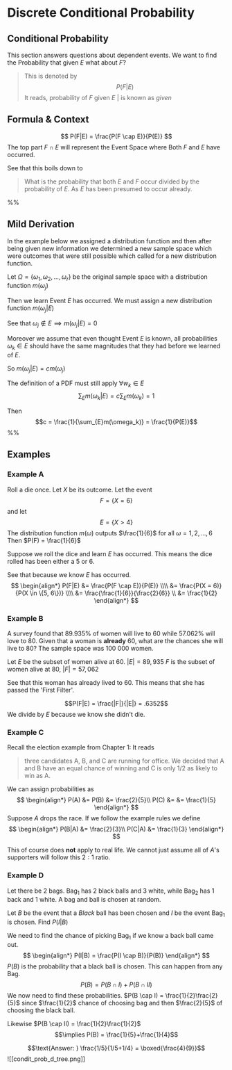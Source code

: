 # Discrete Conditional Probability
## Conditional Probability
This section answers questions about dependent events. We want to find the Probability that given $E$ what about $F$? 

> This is denoted by $$P(F|E)$$
> It reads, probability of $F$ given $E$
> $|$ is known as *given*

## Formula \& Context
$$
P(F|E) = \frac{P(F \cap E)}{P(E)}
$$
The top part $F \cap E$ will represent the Event Space where Both $F$ and $E$ have occurred.   

See that this boils down to 
> What is the probability that both $E$ and $F$ occur divided by the probability of $E$. As $E$ has been presumed to occur already.

%%
## Mild Derivation
In the example below we assigned a distribution function and then after being given new information we determined a new sample space which were outcomes that were still possible which called for a new distribution function. 

Let $\Omega = \{\omega_1, \omega_2, \dotso, \omega_r \}$ be the original sample space with a distribution function $m(\omega_j)$

Then we learn Event $E$ has occurred. We must assign a new distribution function $m(\omega_j|E)$

See that $\omega_j \not\in E \implies m(\omega_j|E) = 0$

Moreover we assume that even thought Event $E$ is known, all probabilities $\omega_k \in E$ should have the same magnitudes that they had before we learned of $E$.

So $m(\omega_j|E) = cm(\omega_j)$

The definition of a PDF must still apply $\forall w_k\in E$
$$\sum_{E}m(\omega_k|E)= c\sum_{E}m(\omega_k) = 1$$

Then 
$$c = \frac{1}{\sum_{E}m(\omega_k)} = \frac{1}{P(E)}$$
%%
## Examples
### Example A
Roll  a die once. Let $X$ be its outcome. Let the event $$F = \{X = 6\}$$
and let $$E = \{X > 4\}$$
The distribution function $m(\omega)$ outputs $\frac{1}{6}$ for all $\omega = 1, 2, \dotso, 6$
Then $P(F) = \frac{1}{6}$

Suppose we roll the dice and learn $E$ has occurred. This means the dice rolled has been either a $5$ or $6$.

See that because we know $E$ has occurred. 
$$
\begin{align*}
P(F|E) &= \frac{P(F \cap E)}{P(E)} \\\\
&= \frac{P(X = 6)}{P(X \in \{5, 6\})} \\\\
&= \frac{\frac{1}{6}}{\frac{2}{6}} \\
&= \frac{1}{2}
\end{align*}
$$

### Example B
A survey found that $89.935\%$ of women will live to $60$ while $57.062\%$ will love to $80$. Given that a woman is **already** 60, what are the chances she will live to $80$? The sample space was $100\ 000$ women.

Let $E$ be the subset of women alive at 60. $|E| = 89,935$
$F$ is the subset of women alive at 80, $|F| = 57,062$

See that this woman has already lived to $60$. This means that she has passed the 'First Filter'.

$$P(F|E) = \frac{|F|}{|E|} = .6352$$
We divide by $E$ because we know she didn't die.

### Example C
Recall the election example from Chapter 1:
It reads
> three candidates A, B, and C are running for office. We decided that A and B have an equal chance of winning and C is only 1/2 as likely to win as A.

We can assign probabilities as
$$
\begin{align*}
	P(A) &= P(B) &= \frac{2}{5}\\
	P(C) &= &= \frac{1}{5}
\end{align*}
$$
Suppose $A$ drops the race. 
If we follow the example rules we define
$$
\begin{align*}
	P(B|A) &= \frac{2}{3}\\
	P(C|A) &= \frac{1}{3}
\end{align*}
$$

This of course does **not** apply to real life. We cannot just assume all of $A$'s supporters will follow this $2:1$ ratio.

### Example D
Let there be $2$ bags. Bag$_1$ has 2 black balls and 3 white, while Bag$_2$ has 1 back and 1 white. A bag and ball is chosen at random. 

Let $B$ be the event that a *Black* ball has been chosen and $I$ be the event Bag$_1$ is chosen. Find $P(I|B)$

We need to find the chance of picking Bag$_1$ if we know a back ball came out. 
$$
\begin{align*}
	P(I|B) = \frac{P(I \cap B)}{P(B)}
\end{align*}
$$
$P(B)$ is the probability that a black ball is chosen. This can happen from any Bag. 
$$P(B) = P(B \cap I)+P(B \cap II)$$
We now need to find these probabilities. 
$P(B \cap I) = \frac{1}{2}\frac{2}{5}$ since $\frac{1}{2}$ chance of choosing bag and then $\frac{2}{5}$ of choosing the black ball.

Likewise $P(B \cap II) = \frac{1}{2}\frac{1}{2}$
$$\implies P(B) = \frac{1}{5}+\frac{1}{4}$$

$$\text{Answer: } \frac{1/5}{1/5+1/4} = \boxed{\frac{4}{9}}$$
![[condit_prob_d_tree.png]]
